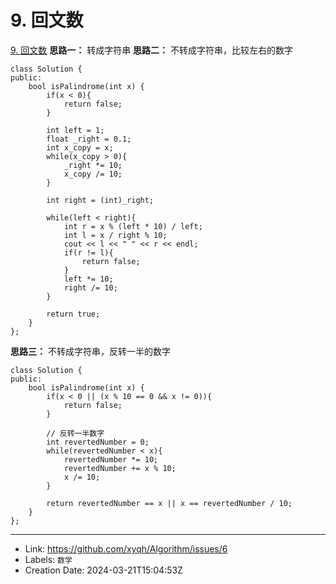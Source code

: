 # 9. 回文数

[9. 回文数](https://leetcode.cn/problems/palindrome-number/)
**思路一：**
转成字符串
**思路二：**
不转成字符串，比较左右的数字
```
class Solution {
public:
    bool isPalindrome(int x) {
        if(x < 0){
            return false;
        }

        int left = 1;
        float _right = 0.1;
        int x_copy = x;
        while(x_copy > 0){
            _right *= 10;
            x_copy /= 10;
        }

        int right = (int)_right;

        while(left < right){
            int r = x % (left * 10) / left;
            int l = x / right % 10;
            cout << l << " " << r << endl;
            if(r != l){
                return false;
            }
            left *= 10;
            right /= 10;
        }

        return true;
    }
};
```
**思路三：**
不转成字符串，反转一半的数字
```
class Solution {
public:
    bool isPalindrome(int x) {
        if(x < 0 || (x % 10 == 0 && x != 0)){
            return false;
        }

        // 反转一半数字
        int revertedNumber = 0;
        while(revertedNumber < x){
            revertedNumber *= 10;
            revertedNumber += x % 10;
            x /= 10;
        }

        return revertedNumber == x || x == revertedNumber / 10;
    }
};
```

---

* Link: https://github.com/xyqh/Algorithm/issues/6
* Labels: `数学`
* Creation Date: 2024-03-21T15:04:53Z
